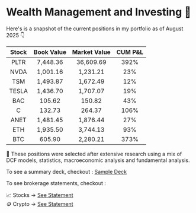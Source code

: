 # Wealth Management and Investing 🚀

Here's is a snapshot of the current positions in my portfolio as of August 2025 👇

| Stock   | Book Value     | Market Value  | CUM P&L  |  
| :---:  |  :---: |  :---: | :---: |
| PLTR   | 7,448.36     | 36,609.69    | 392%  |
| NVDA | 1,001.16 | 1,231.21 | 23% |
| TSM | 1,493.87 | 1,672.49 | 12% | 
| TESLA    | 1,436.70      |  1,707.07     | 19% |
| BAC    | 105.62    | 150.82    | 43% |
| C    | 132.73      | 264.37   | 106% |
|ANET | 1,481.45| 1,876.44 | 27% |
| ETH    | 1,935.50      | 3,744.13    | 93% |
| BTC    | 605.90     | 2,280.21    | 373% |

🌱 These positions were selected after extensive research using a mix of DCF models, statistics, macroeconomic analysis and fundamental analysis. 

To see a summary deck, checkout : [Sample Deck](Decks/2025_outlook.pdf)

To see brokerage statements, checkout :

📈 Stocks → [See Statement](brokerage_statements/statement_jan_2025_wealthsimple.pdf)\
🪙 Crypto → [See Statement](brokerage_statements/Nov_2024_Newton.pdf)

